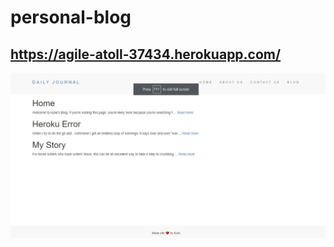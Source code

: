 # personal-blog
## https://agile-atoll-37434.herokuapp.com/


![My image](https://github.com/kylieyoo55/personal-blog/blob/master/public/Capture04.JPG?raw=true)
